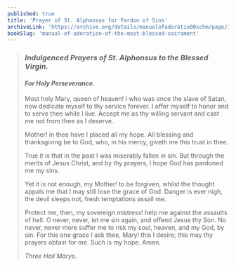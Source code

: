```yaml
---
published: true
title: 'Prayer of St. Alphonsus for Pardon of Sins'
archiveLink: 'https://archive.org/details/manualofadoratio00schm/page/374?view=theater'
bookSlug: 'manual-of-adoration-of-the-most-blessed-sacrament'
---
```


> ### *Indulgenced Prayers of St. Alphonsus to the Blessed Virgin.*
>
> #### *For Holy Perseverance.*
>
> Most holy Mary, queen of heaven! I who was once the slave of Satan, now dedicate myself to thy service forever. I offer myself to honor and to serve thee while I live. Accept me as thy willing servant and cast me not from thee as I deserve.
>
> Mother! in thee have I placed all my hope. All blessing and thanksgiving be to God, who, in his mercy, giveth me this trust in thee.
>
> True it is that in the past I was miserably fallen in sin. But through the merits of Jesus Christ, and by thy prayers, I hope God has pardoned me my sins.
>
> Yet it is not enough, my Mother! to be forgiven, whilst the thought appals me that I may still lose the grace of God. Danger is ever nigh, the devil sleeps not, fresh temptations assail me.
>
> Protect me, then, my sovereign mistress! help me against the assaults of hell. O never, never, let me sin again, and offend Jesus thy Son. No never, never more suffer me to risk my soul, heaven, and my God, by sin. For this one grace I ask thee, Mary! this I desire; this may thy prayers obtain for me. Such is my hope. Amen.
>
> *Three Hail Marys.*
